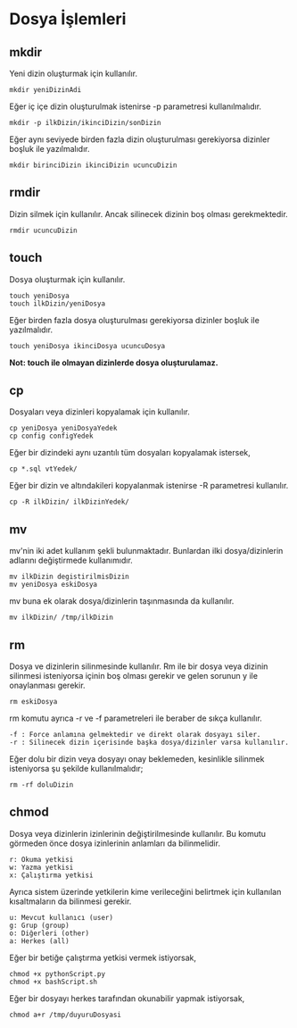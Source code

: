 # Dosya İşlemleri

## mkdir

Yeni dizin oluşturmak için kullanılır.

```text
mkdir yeniDizinAdi
```

Eğer iç içe dizin oluşturulmak istenirse -p parametresi kullanılmalıdır.

```text
mkdir -p ilkDizin/ikinciDizin/sonDizin
```

Eğer aynı seviyede birden fazla dizin oluşturulması gerekiyorsa dizinler boşluk ile yazılmalıdır.

```text
mkdir birinciDizin ikinciDizin ucuncuDizin
```

## rmdir

Dizin silmek için kullanılır. Ancak silinecek dizinin boş olması gerekmektedir.

```text
rmdir ucuncuDizin
```

## touch

Dosya oluşturmak için kullanılır.

```text
touch yeniDosya
touch ilkDizin/yeniDosya
```

Eğer birden fazla dosya oluşturulması gerekiyorsa dizinler boşluk ile yazılmalıdır.

```text
touch yeniDosya ikinciDosya ucuncuDosya
```

**Not: touch ile olmayan dizinlerde dosya oluşturulamaz.**

## cp

Dosyaları veya dizinleri kopyalamak için kullanılır.

```text
cp yeniDosya yeniDosyaYedek
cp config configYedek
```

Eğer bir dizindeki aynı uzantılı tüm dosyaları kopyalamak istersek,

```text
cp *.sql vtYedek/
```

Eğer bir dizin ve altındakileri kopyalanmak istenirse -R parametresi kullanılır.

```text
cp -R ilkDizin/ ilkDizinYedek/
```

## mv

mv'nin iki adet kullanım şekli bulunmaktadır. Bunlardan ilki dosya/dizinlerin adlarını değiştirmede kullanımıdır.

```text
mv ilkDizin degistirilmisDizin
mv yeniDosya eskiDosya
```

mv buna ek olarak dosya/dizinlerin taşınmasında da kullanılır.

```text
mv ilkDizin/ /tmp/ilkDizin
```

## rm

Dosya ve dizinlerin silinmesinde kullanılır. Rm ile bir dosya veya dizinin silinmesi isteniyorsa içinin boş olması gerekir ve gelen sorunun y ile onaylanması gerekir.

```text
rm eskiDosya
```

rm komutu ayrıca -r ve -f parametreleri ile beraber de sıkça kullanılır.

```text
-f : Force anlamına gelmektedir ve direkt olarak dosyayı siler.
-r : Silinecek dizin içerisinde başka dosya/dizinler varsa kullanılır.
```

Eğer dolu bir dizin veya dosyayı onay beklemeden, kesinlikle silinmek isteniyorsa şu şekilde kullanılmalıdır;

```text
rm -rf doluDizin
```

## chmod

Dosya veya dizinlerin izinlerinin değiştirilmesinde kullanılır. Bu komutu görmeden önce dosya izinlerinin anlamları da bilinmelidir.

```text
r: Okuma yetkisi
w: Yazma yetkisi
x: Çalıştırma yetkisi
```

Ayrıca sistem üzerinde yetkilerin kime verileceğini belirtmek için kullanılan kısaltmaların da bilinmesi gerekir.

```text
u: Mevcut kullanıcı (user)
g: Grup (group)
o: Diğerleri (other)
a: Herkes (all)
```

Eğer bir betiğe çalıştırma yetkisi vermek istiyorsak,

```text
chmod +x pythonScript.py
chmod +x bashScript.sh
```

Eğer bir dosyayı herkes tarafından okunabilir yapmak istiyorsak,

```text
chmod a+r /tmp/duyuruDosyasi
```


